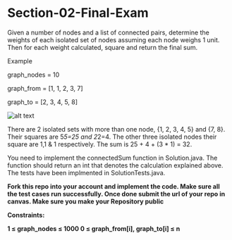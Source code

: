 # Section-02-Final-Exam

Given a number of nodes and a list of connected pairs, determine the weights of each isolated set of nodes assuming each node weighs 1 unit. Then for each weight calculated, square and return the final sum.

 

Example

graph_nodes = 10

graph_from = [1, 1, 2, 3, 7]

graph_to = [2, 3, 4, 5, 8]

 ![alt text](https://github.com/INFO6205-Fall2021/Section-02-Final-Exam/blob/main/img.svg)

 

There are 2 isolated sets with more than one node, {1, 2, 3, 4, 5} and {7, 8}. Their squares are 5*5=25 and 2*2=4.  The other three isolated nodes their square are 1,1 & 1 respectively.   The sum is 25 + 4 + (3 * 1) = 32.

You need to implement the connectedSum function in Solution.java. The function should return an int that denotes the calculation explained above. The tests have been implmented in SolutionTests.java.

<b>Fork this repo into your account and implement the code. Make sure all the test cases run successfully. Once done submit the url of your repo in canvas. Make sure you make your Repository public<b>

 

Constraints:

1 ≤ graph_nodes ≤ 1000
0 ≤ graph_from[i], graph_to[i] ≤ n
